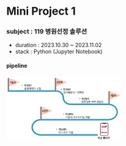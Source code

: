 # Mini Project 1

### subject : 119 병원선정 솔루션

- duration : 2023.10.30 ~ 2023.11.02
- stack : Python (Jupyter Notebook)

#### pipeline
<img src='https://github.com/Choe-minsung/img/blob/60166a51c4b1c1ca14828072f18e6b3eb3c883ea/119%EB%B3%91%EC%9B%90%EC%84%A0%EC%A0%95_pipeline.png' width='300'/>
